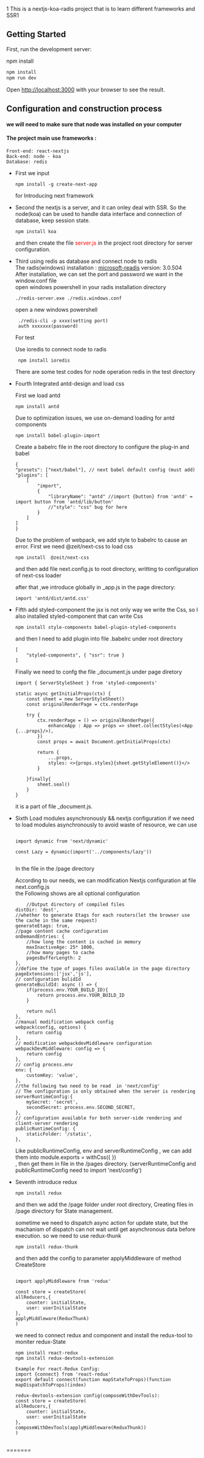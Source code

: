 1
This is a nextjs-koa-radis project that is to learn different frameworks and  SSR1

## Getting Started

First, run the development server:

npm install


```bash
npm install
npm run dev
```

Open [http://localhost:3000](http://localhost:3000) with your browser to see the result.

## Configuration and construction process
#### we will need to make sure that node was installed on your computer

#### The project main use frameworks :   
    Front-end: react-nextjs  
    Back-end: node - koa  
    Database: redis  

- First we input  
    ```
    npm install -g create-next-app   
    ```  

  
    for Introducing next framework  

- Second the nextjs is a server, and it can onley deal with SSR. So the node(koa) can be used to handle data interface and connection of database, keep session state.   
    ```
    npm install koa   
    ```
  
    and then create the file <span style="color:red;">server.js</span> in the project root directory for server configuration.

- Third using redis as database and connect node to radis  
    The radis(windows) installation : [microsoft-readis](https://github.com/microsoftarchive/redis/releases) version: 3.0.504  
    After installation, we can set the port and password we want in the window.conf file  
    open windows powershell in your radis installation directory     

    ```
    ./redis-server.exe ./redis.windows.conf
    ```



    open a new windows powershell   

    ```
     ./redis-cli -p xxxx(setting port)
     auth xxxxxxx(password)
    ```  
    For test  

    Use ioredis to connect node to radis  
    ```
     npm install ioredis
    ```

    There are some test codes for node operation redis in the test directory    

- Fourth Integrated antd-design and load css

    First we load antd   
    ```
    npm install antd
    ```  

    Due to optimization issues, we use on-demand loading for antd components  
    ```  
    npm install babel-plugin-import
    ```  

    Create a babelrc file in the root directory to configure the plug-in and babel  
    ```  
    {
    "presets": ["next/babel"], // next babel default config (must add)
    "plugins": [
        [
            "import",
            {
                "libraryName": "antd" //import {button} from 'antd' =  import button from 'antd/lib/button'
                //"style": "css" bug for here 
            }
        ]
    ]
    }
    ```  



    Due to the problem of webpack, we add style to babelrc to cause an error. 
    First we need @zeit/next-css to load css  
    ```
    npm install  @zeit/next-css
    ```  
    and then add file next.config.js to root directory, writting to configuration of next-css loader  

    
    after that ,we introduce globally in _app.js in the page directory:  
    ```  
    import 'antd/dist/antd.css'
    ```  

- Fifth add styled-component
    the jsx is not only way we write the Css, so I also installed styled-component that can write Css  

    ```  
    npm install style-components babel-plugin-styled-components  

    ```  
    and then I need to add plugin into file .babelrc under root directory  

    ```  
    [  
        "styled-components", { "ssr": true }  
    ]  
    ```  
    Finally we need to confg the file _document.js under page diretory  

    ```  
    import { ServerStyleSheet } from 'styled-components'

    static async getInitialProps(ctx) {
        const sheet = new ServerStyleSheet()
        const originalRenderPage = ctx.renderPage

        try {
            ctx.renderPage = () => originalRenderPage({
                enhanceApp : App => props => sheet.collectStyles(<App {...props}/>),
            })
            const props = await Document.getInitialProps(ctx)

            return {
                ...props,
                styles: <>{props.styles}{sheet.getStyleElement()}</>
            }

        }finally{
            sheet.seal()
        }
    }  
    ```  
    it is a part of file _document.js.  


- Sixth Load modules asynchronously && nextjs configuration 
    if we need to load modules asynchronously to avoid waste of resource, we can use  
    ```  

    import dynamic from 'next/dynamic'  

    const Lazy = dynamic(import('../components/lazy'))  


    ```  
    In the file in the /page directory  
    
    
      
    According to our needs, we can modification Nextjs configuration at file next.config.js  
    the Following shows are all optional configuration  

    ```  
        //Output directory of compiled files  
    distDir: 'dest',  
    //whether to generate Etags for each routers(let the browser use the cache in the same request)  
    generateEtags: true,  
    //page content cache configuration  
    onDemandEntries: {  
        //how long the content is cached in memory  
        maxInactiveAge: 25* 1000,  
        //how many pages to cache  
        pagesBufferLength: 2  
    },  
    //define the type of pages files available in the page directory   
    pageExtensions:['jsx','js'],  
    // configuration bulidId  
    generateBuildId: async () => {  
        if(process.env.YOUR_BUILD_ID){  
            return process.env.YOUR_BUILD_ID  
        }  
  
        return null  
    },  
    //manual modification webpack config  
    webpack(config, options) {  
        return config  
    },  
    // modification webpackdevMiddleware configuration  
    webpackDevMiddleware: config => {  
        return config  
    },  
    // config process.env  
    env: {  
        customKey: 'value',  
    },  
    //the following two need to be read  in 'next/config'  
    // The configuration is only obtained when the server is rendering  
    serverRuntimeConfig:{  
        mySecret: 'secret',  
        secondSecret: process.env.SECOND_SECRET,  
    },  
    // configuration available for both server-side rendering and client-server rendering  
    publicRuntimeConfig: {  
        staticFolder: '/static',  
    },  
  
    ```    
    Like publicRuntimeConfig, env and serverRuntimeConfig , we can add them into module.exports = withCss({ })  
    , then get them in file in the /pages directory. (serverRuntimeConfig and publicRuntimeConfig need to import 'next/config')  
  

- Seventh introduce redux    
    ```   
    npm install redux   
    ```    
    and then we add the /page folder under root directory, Creating files in /page directory  for State management.  
  
    sometime we need to dispatch async action for update state, but the machanism of dispatch can not wait until get asynchronous data before execution. so we need to use redux-thunk    
    
    ```  
    npm install redux-thunk   
    ```   
    and then add the config to parameter applyMiddleware of method CreateStore  
  
    ```  
   
    import applyMiddleware from 'redux'  
      
    const store = createStore(  
    allReducers,{  
        counter: initialState,  
        user: userInitialState  
    },  
    applyMiddleware(ReduxThunk)  
    )    
    ```   

    we need to connect redux and component and install the redux-tool to moniter redux-State
    ```   
    npm install react-redux    
    npm install redux-devtools-extension  
  
    Example For react-Redux Config:  
    import {connect} from 'react-redux'  
    export default connect(function mapStateToProps)(function mapDispatchToProps)(index)    
       
    redux-devtools-extension config(composeWithDevTools):  
    const store = createStore(  
    allReducers,{  
        counter: initialState,  
        user: userInitialState  
    },  
    composeWithDevTools(applyMiddleware(ReduxThunk))  
    )  
  
    ```    

## 

=======

